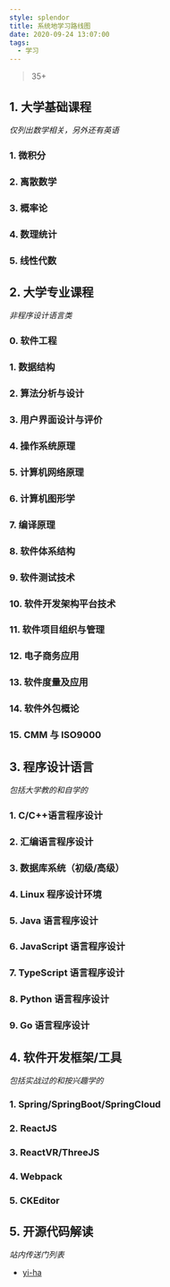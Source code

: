 ```yaml
---
style: splendor
title: 系统地学习路线图
date: 2020-09-24 13:07:00
tags:
  - 学习
---
```


> 35+

## 1. 大学基础课程

_仅列出数学相关，另外还有英语_

### 1. 微积分

### 2. 离散数学

### 3. 概率论

### 4. 数理统计

### 5. 线性代数

## 2. 大学专业课程

_非程序设计语言类_

### 0. 软件工程

### 1. 数据结构

### 2. 算法分析与设计

### 3. 用户界面设计与评价

### 4. 操作系统原理

### 5. 计算机网络原理

### 6. 计算机图形学

### 7. 编译原理

### 8. 软件体系结构

### 9. 软件测试技术

### 10. 软件开发架构平台技术

### 11. 软件项目组织与管理

### 12. 电子商务应用

### 13. 软件度量及应用

### 14. 软件外包概论

### 15. CMM 与 ISO9000

## 3. 程序设计语言

_包括大学教的和自学的_

### 1. C/C++语言程序设计

### 2. 汇编语言程序设计

### 3. 数据库系统（初级/高级）

### 4. Linux 程序设计环境

### 5. Java 语言程序设计

### 6. JavaScript 语言程序设计

### 7. TypeScript 语言程序设计

### 8. Python 语言程序设计

### 9. Go 语言程序设计

## 4. 软件开发框架/工具

_包括实战过的和按兴趣学的_

### 1. Spring/SpringBoot/SpringCloud

### 2. ReactJS

### 3. ReactVR/ThreeJS

### 4. Webpack

### 5. CKEditor

## 5. 开源代码解读

_站内传送门列表_

- [yi-ha](post:draft-source-code)
